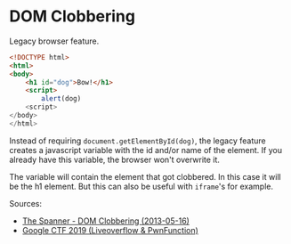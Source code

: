 # DOM Clobbering

Legacy browser feature.

```html
<!DOCTYPE html>
<html>
<body>
    <h1 id="dog">Bow!</h1>
    <script>
        alert(dog)
    <script>
</body>
</html>
```

Instead of requiring `document.getElementById(dog)`, the legacy feature creates a javascript variable with the id and/or name of the element. If you already have this variable, the browser won't overwrite it.



The variable will contain the element that got clobbered. In this case it will be the h1 element. But this can also be useful with `iframe`'s for example.



Sources:

- [The Spanner - DOM Clobbering (2013-05-16)](http://www.thespanner.co.uk/2013/05/16/dom-clobbering/)
- [Google CTF 2019 (Liveoverflow & PwnFunction)](https://www.youtube.com/watch?v=2up8J9dErHI)
